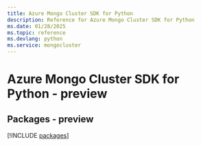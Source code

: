 ```yaml
---
title: Azure Mongo Cluster SDK for Python
description: Reference for Azure Mongo Cluster SDK for Python
ms.date: 01/28/2025
ms.topic: reference
ms.devlang: python
ms.service: mongocluster
---
```

# Azure Mongo Cluster SDK for Python - preview
## Packages - preview
[!INCLUDE [packages](mongo-cluster-index.md)]
